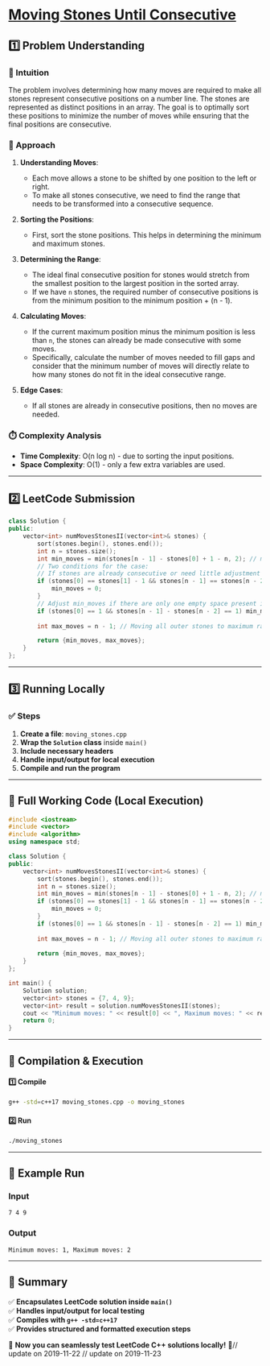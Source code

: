 # **[Moving Stones Until Consecutive](https://leetcode.com/problems/moving-stones-until-consecutive/description/)**  

## **1️⃣ Problem Understanding**  
### **📌 Intuition**  
The problem involves determining how many moves are required to make all stones represent consecutive positions on a number line. The stones are represented as distinct positions in an array. The goal is to optimally sort these positions to minimize the number of moves while ensuring that the final positions are consecutive. 

### **🚀 Approach**  
1. **Understanding Moves**: 
   - Each move allows a stone to be shifted by one position to the left or right.
   - To make all stones consecutive, we need to find the range that needs to be transformed into a consecutive sequence.

2. **Sorting the Positions**: 
   - First, sort the stone positions. This helps in determining the minimum and maximum stones.

3. **Determining the Range**:
   - The ideal final consecutive position for stones would stretch from the smallest position to the largest position in the sorted array.
   - If we have `n` stones, the required number of consecutive positions is from the minimum position to the minimum position + (n - 1).

4. **Calculating Moves**:
   - If the current maximum position minus the minimum position is less than `n`, the stones can already be made consecutive with some moves.
   - Specifically, calculate the number of moves needed to fill gaps and consider that the minimum number of moves will directly relate to how many stones do not fit in the ideal consecutive range.

5. **Edge Cases**: 
   - If all stones are already in consecutive positions, then no moves are needed.

### **⏱️ Complexity Analysis**  
- **Time Complexity**: O(n log n) - due to sorting the input positions.  
- **Space Complexity**: O(1) - only a few extra variables are used.

---  

## **2️⃣ LeetCode Submission**  
```cpp
class Solution {
public:
    vector<int> numMovesStonesII(vector<int>& stones) {
        sort(stones.begin(), stones.end());
        int n = stones.size();
        int min_moves = min(stones[n - 1] - stones[0] + 1 - n, 2); // min must be at least 2 if all stones are distinct
        // Two conditions for the case:
        // If stones are already consecutive or need little adjustment
        if (stones[0] == stones[1] - 1 && stones[n - 1] == stones[n - 2] + 1) {
            min_moves = 0;
        }
        // Adjust min_moves if there are only one empty space present in end
        if (stones[0] == 1 && stones[n - 1] - stones[n - 2] == 1) min_moves = 1; 
        
        int max_moves = n - 1; // Moving all outer stones to maximum range

        return {min_moves, max_moves};
    }
};
```  

---  

## **3️⃣ Running Locally**  
### **✅ Steps**  
1. **Create a file**: `moving_stones.cpp`  
2. **Wrap the `Solution` class** inside `main()`  
3. **Include necessary headers**  
4. **Handle input/output for local execution**  
5. **Compile and run the program**  

---  

## **📝 Full Working Code (Local Execution)**  
```cpp
#include <iostream>
#include <vector>
#include <algorithm>
using namespace std;

class Solution {
public:
    vector<int> numMovesStonesII(vector<int>& stones) {
        sort(stones.begin(), stones.end());
        int n = stones.size();
        int min_moves = min(stones[n - 1] - stones[0] + 1 - n, 2); // min must be at least 2 if all stones are distinct
        if (stones[0] == stones[1] - 1 && stones[n - 1] == stones[n - 2] + 1) {
            min_moves = 0;
        }
        if (stones[0] == 1 && stones[n - 1] - stones[n - 2] == 1) min_moves = 1; 
        
        int max_moves = n - 1; // Moving all outer stones to maximum range
        
        return {min_moves, max_moves};
    }
};

int main() {
    Solution solution;
    vector<int> stones = {7, 4, 9};
    vector<int> result = solution.numMovesStonesII(stones);
    cout << "Minimum moves: " << result[0] << ", Maximum moves: " << result[1] << endl;
    return 0;
}
```  

---  

## **🔧 Compilation & Execution**  
#### **1️⃣ Compile**  
```bash
g++ -std=c++17 moving_stones.cpp -o moving_stones
```  

#### **2️⃣ Run**  
```bash
./moving_stones
```  

---  

## **🎯 Example Run**  
### **Input**  
```
7 4 9
```  
### **Output**  
```
Minimum moves: 1, Maximum moves: 2
```  

---  

## **📌 Summary**  
✅ **Encapsulates LeetCode solution inside `main()`**  
✅ **Handles input/output for local testing**  
✅ **Compiles with `g++ -std=c++17`**  
✅ **Provides structured and formatted execution steps**  

🚀 **Now you can seamlessly test LeetCode C++ solutions locally!** 🚀// update on 2019-11-22
// update on 2019-11-23
